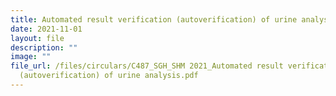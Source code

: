 ```yaml
---
title: Automated result verification (autoverification) of urine analysis
date: 2021-11-01
layout: file
description: ""
image: ""
file_url: /files/circulars/C487_SGH_SHM 2021_Automated result verification
  (autoverification) of urine analysis.pdf
---
```

